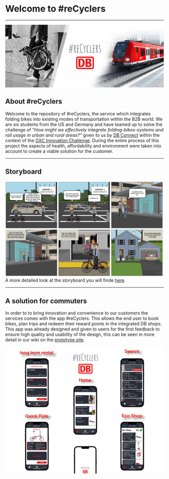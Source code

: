 # Welcome to #reCyclers
***
![](https://raw.githubusercontent.com/gxc-challenge-winter21/gxc-team-4/main/Pictures/Header%20V2.jpg?token=AKP4SX45Y7HE5A7IDEEEQVTBYMM3I)

## About #reCyclers

Welcome to the repository of #reCyclers, the service which integrates folding bikes into existing modes of transportation within the B2B world.
We are six students from the US and Germany and have teamed up to solve the challenge of *"How might we effectively integrate folding-bikes-systems and rail usage in urban and rural areas?"* given to us by [DB Connect](https://www.deutschebahnconnect.com/en) within the context of the [GXC Innovation Challenge](https://www.hm.edu/en/international/projects_1/gxc/gxc_virtual_innovation_challenge.en.html).
During the entire process of this project the aspects of health, affordability and environment were taken into account to create a viable solution for the customer.

***

## Storyboard
![](https://raw.githubusercontent.com/gxc-challenge-winter21/gxc-team-4/main/20211103_storyboard_team4.jpeg?token=AKP4SXZI6A7KWITPG2G4ORTBYMNIM)
A more detailed look at the storyboard you will finde [here](https://github.com/gxc-challenge-winter21/gxc-team-4/wiki/Storyboard).

***

## A solution for commuters

In order to to bring innovation and convenience to our customers the services comes with the app #reCyclers. This allows the end user to book bikes, plan trips and redeem their reward points in the integrated DB shops. This app was already designed and given to users for the first feedback to ensure high quality and usability of the design, this can be seen in more detail in our wiki on the [prototype site](https://github.com/gxc-challenge-winter21/gxc-team-4/wiki/Prototyping-Sprint-2).

![](https://github.com/gxc-challenge-winter21/gxc-team-4/blob/main/Pictures/AppScreenshots.jpg)
